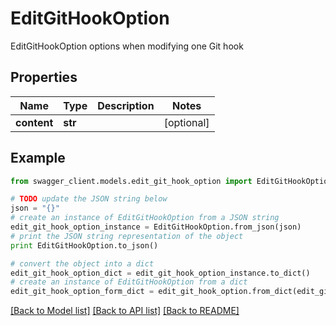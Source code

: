 # EditGitHookOption

EditGitHookOption options when modifying one Git hook

## Properties
Name | Type | Description | Notes
------------ | ------------- | ------------- | -------------
**content** | **str** |  | [optional] 

## Example

```python
from swagger_client.models.edit_git_hook_option import EditGitHookOption

# TODO update the JSON string below
json = "{}"
# create an instance of EditGitHookOption from a JSON string
edit_git_hook_option_instance = EditGitHookOption.from_json(json)
# print the JSON string representation of the object
print EditGitHookOption.to_json()

# convert the object into a dict
edit_git_hook_option_dict = edit_git_hook_option_instance.to_dict()
# create an instance of EditGitHookOption from a dict
edit_git_hook_option_form_dict = edit_git_hook_option.from_dict(edit_git_hook_option_dict)
```
[[Back to Model list]](../README.md#documentation-for-models) [[Back to API list]](../README.md#documentation-for-api-endpoints) [[Back to README]](../README.md)


